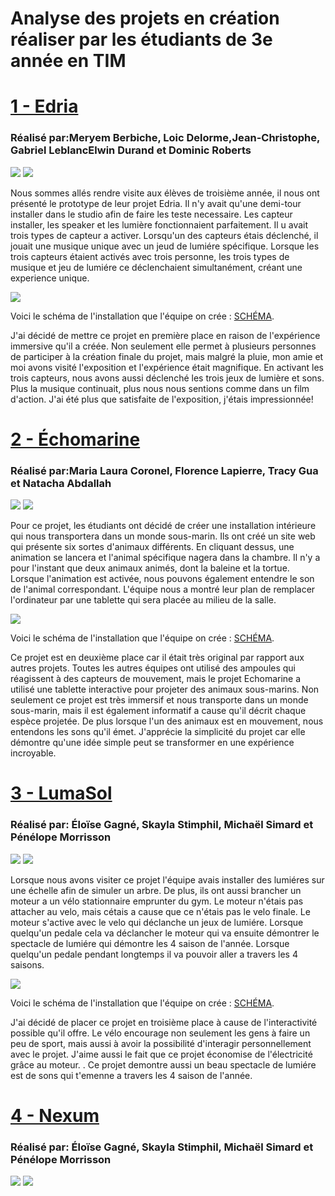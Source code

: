 <h1>Analyse des projets en création réaliser par les étudiants de 3e année en TIM</h1>

<h1><a href="https://tim-montmorency.com/2023/projets/EDRIA/docs/web/index.html">1 - Edria</a></h1>
<h3>Réalisé par:Meryem Berbiche, Loic Delorme,Jean-Christophe, Gabriel LeblancElwin Durand et Dominic Roberts</h3>
<img src="Photo/edria_demo.png">
<img src="Photo/edria_ordinateur.png">

Nous sommes allés rendre visite aux élèves de troisième année, il nous ont présenté le prototype de leur projet Edria. Il n'y avait qu'une demi-tour installer dans le studio afin de faire les teste necessaire. Les capteur installer, les speaker et les lumière fonctionnaient parfaitement. Il u avait trois types de capteur a activer. Lorsqu'un des capteurs étais déclenché, il jouait une musique unique avec un jeud de lumiére spécifique. Lorsque les trois capteurs étaient activés avec trois personne, les trois types de musique et jeu de lumiére ce déclenchaient simultanément, créant une experience unique.

<img src="Photo/edria_shema.png">

Voici le schéma de l'installation que l'équipe on crée : <a href="https://github.com/F-C-A/EDRIA/blob/main/docs/medias/schema_electrique.png">SCHÉMA</a>. 

J'ai décidé de mettre ce projet en première place en raison de l'expérience immersive qu'il a créée. Non seulement elle permet à plusieurs personnes de participer à la création finale du projet, mais malgré la pluie, mon amie et moi avons visité l'exposition et l'expérience était magnifique. En activant les trois capteurs, nous avons aussi déclenché les trois jeux de lumière et sons. Plus la musique continuait, plus nous nous sentions comme dans un film d'action. J'ai été plus que satisfaite de l'exposition, j'étais impressionnée!

<h1><a href="https://tim-montmorency.com/2023/projets/Echomarine/docs/web/index.html">2 - Échomarine</a></h1>
<h3>Réalisé par:Maria Laura Coronel, Florence Lapierre, Tracy Gua et Natacha Abdallah </h3>

<img src="Photo/echomarine_debut_projet2.png">
<img src="Photo/echomarine_debut_projet.png">

Pour ce projet, les étudiants ont décidé de créer une installation intérieure qui nous transportera dans un monde sous-marin. Ils ont créé un site web qui présente six sortes d'animaux différents. En cliquant dessus, une animation se lancera et l'animal spécifique nagera dans la chambre. Il n'y a pour l'instant que deux animaux animés, dont la baleine et la tortue. Lorsque l'animation est activée, nous pouvons également entendre le son de l'animal correspondant. L'équipe nous a montré leur plan de remplacer l'ordinateur par une tablette qui sera placée au milieu de la salle.

<img src="Photo/echomarine_shema.png">

Voici le schéma de l'installation que l'équipe on crée : <a href="https://github.com/Echomarine/Echomarine/tree/main/docs/preproduction#plantation">SCHÉMA</a>.

Ce projet est en deuxième place car il était très original par rapport aux autres projets. Toutes les autres équipes ont utilisé des ampoules qui réagissent à des capteurs de mouvement, mais le projet Echomarine a utilisé une tablette interactive pour projeter des animaux sous-marins. Non seulement ce projet est très immersif et nous transporte dans un monde sous-marin, mais il est également informatif a cause qu'il décrit chaque espèce projetée. De plus lorsque l'un des animaux est en mouvement, nous entendons les sons qu'il émet. J'apprécie la simplicité du projet car elle démontre qu'une idée simple peut se transformer en une expérience incroyable.

<h1><a href="https://tim-montmorency.com/2023/projets/LumaSol/docs/web/index.html">3 - LumaSol</a></h1>
<h3>Réalisé par: Éloïse Gagné, Skayla Stimphil, Michaël Simard et Pénélope Morrisson</h3>

<img src="Photo/lumasol_debut_lumiere (1).png">
<img src="Photo/lumasol_debut_moteur (1).png">

Lorsque nous avons visiter ce projet l'équipe avais installer des lumiéres sur une échelle afin de simuler un arbre. De plus, ils ont aussi brancher un moteur a un vélo stationnaire emprunter du gym. Le moteur n'étais pas attacher au velo, mais cétais a cause que ce n'étais pas le velo finale.  Le moteur s'active avec le velo qui déclanche un jeux de lumiére. Lorsque quelqu'un pedale cela va déclancher le moteur qui va ensuite démontrer le spectacle de lumiére qui démontre les 4 saison de l'année. Lorsque quelqu'un pedale pendant longtemps il va pouvoir aller a travers les 4 saisons. 

<img src="Photo/lumasol_shema.png">

Voici le schéma de l'installation que l'équipe on crée : <a href="https://user-images.githubusercontent.com/70410591/215125260-d78220d7-4583-489d-9c77-34b1653faafd.png
">SCHÉMA</a>.

J'ai décidé de placer ce projet en troisième place à cause de l'interactivité possible qu'il offre. Le vélo encourage non seulement les gens à faire un peu de sport, mais aussi à avoir la possibilité d'interagir personnellement avec le projet. J'aime aussi le fait que ce projet économise de l'électricité grâce au moteur. . Ce projet demontre aussi un beau spectacle de lumiére est de sons qui t'emenne a travers les 4 saison de l'année.

<h1><a href="https://tim-montmorency.com/2023/projets/Nexum/docs/web/index.html">4 - Nexum</a></h1>
<h3>Réalisé par: Éloïse Gagné, Skayla Stimphil, Michaël Simard et Pénélope Morrisson</h3>

<img src="Photo/Nexum_debut_projet2.png">
<img src="Photo/Nexum_debut_projet.png">
